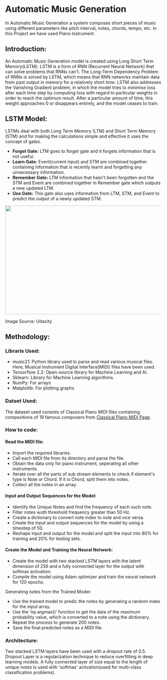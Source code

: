 # Automatic Music Generation
In Automatic Music Generation a system composes short pieces of music using different parameters like pitch interval, notes, chords, tempo, etc. In this Project we have used Piano Instrument.

## Introduction:
An Automatic Music Generation model is created using Long Short Term Memory(LSTM). LSTM is a form of RNN (Recurrent Neural Network) that can solve problems that RNNs can't. The Long-Term Dependency Problem of RNNs is solved by LSTM, which means that RNN networks maintain data from past output in memory for a relatively short time. LSTM also addresses the Vanishing Gradient problem, in which the model tries to minimise loss after each time step by computing loss with regard to particular weights in order to reach the optimum result. After a particular amount of time, this weight approaches 0 or disappears entirely, and the model ceases to train.

## LSTM Model:
LSTMs deal with both Long Term Memory (LTM) and Short Term Memory (STM) and for making the calculations simple and effective it uses the concept of gates.
* **Forget Gate:** LTM goes to forget gate and it forgets information that is not useful.
* **Learn Gate:** Event(current input) and STM are combined together containing information that is recently learnt and forgetting any unnecessary information.
* **Remember Gate:** LTM information that hasn't been forgotten and the STM and Event are combined together in Remember gate which outputs a new updated LTM.
* **Use Gate:** This gate also uses information from LTM, STM, and Event to predict the output of a newly updated STM.

<img src = "https://user-images.githubusercontent.com/88222317/176985574-f66a9c43-1807-42f4-b8a3-5de71202047b.png" width="800" height="350" />

Image Source: Udacity

## Methodology:
### Libraris Used:
* music21: Python library used to parse and read various musical files. Here, Musical Instrument Digital Interface(MIDI) files have been used.
* Tensorflow 2.2: Open-source library for Machine Learning and AI.
* Sklearn: Library for Machine Learning algorithms.
* NumPy: For arrays
* Matplotlib: For plotting graphs

### Datset Used:
The dataset used consists of Classical Piano MIDI files containing compositions of 19 famous composers from [Classical Piano MIDI Page](http://www.piano-midi.de/).

### How to code:
#### Read the MIDI file:
* Import the required libraries.
* Call each MIDI file from its directory and parse the file.
* Obtain the data only for piano instrument, seperating all other instruments.
* Iterate over all the parts of sub stream elements to check if element's type is Note or Chord. If it is Chord, split them into notes.
* Collect all the notes in an array.

#### Input and Output Sequences for the Model:
* Identify the Unique Notes and find the frequency of each such note.
* Filter notes wuth threshold frequency greater than 50 Hz.
* Create a dictionary to convert note index to note and vice versa.
* Create the input and output sequences for the model by using a timestep of 50.
* Reshape input and output for the model and split the input into 80% for training and 20% for testing sets.

#### Create the Model and Training the Neural Network:
* Create the model with two stacked LSTM layers with the latent dimension of 256 and a fully connected layer for the output with softmax activation.
* Compile the model using Adam optimizer and train the neural network for 120 epochs.

Generating notes from the Trained Model:
* Use the trained model to predic the notes by generating a random index for the input array.
* Use the ‘np.argmax()’ function to get the data of the maximum probability value, which is converted to a note using the dictionary.
* Repeat the process to generate 200 notes.
* Save the final predicted notes as a MIDI file.

### Architecture:
Two stacked LSTM layers have been used with a dropout rate of 0.5. Dropout Layer is a regularization technique to reduce overfitting in deep learning models. A fully connected layer of size equal to the length of unique notes is used with 'softmax' activation(used for multi-class classification problems).
